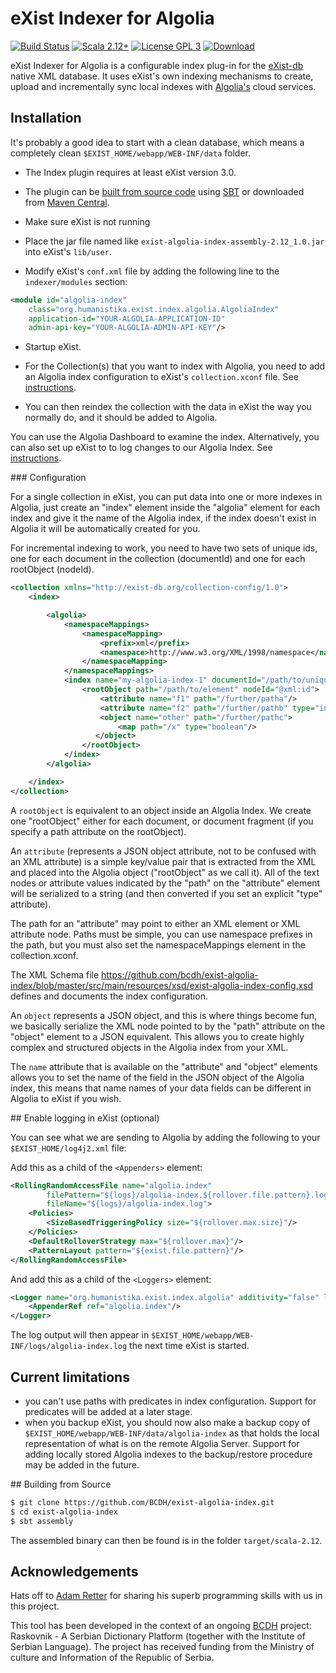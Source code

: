 # еХist Indexer for Algolia
[![Build Status](https://travis-ci.org/bcdh/exist-algolia-index.png?branch=master)](https://travis-ci.org/bcdh/exist-algolia-index) [![Scala 2.12+](https://img.shields.io/badge/scala-2.12+-dc322f.svg)](http://scala-lang.org) [![License GPL 3](https://img.shields.io/badge/license-GPL%203-blue.svg)](https://www.gnu.org/licenses/gpl-3.0.html) [![Download](https://img.shields.io/badge/download-version%201.0-ff69b4.svg)](http://search.maven.org/remotecontent?filepath=org/humanistika/exist/index/algolia/exist-algolia-index_2.12/1.0/exist-algolia-index_2.12-1.0-assembly.jar)


eXist Indexer for Algolia is a configurable index plug-in for the [eXist-db](https://github.com/eXist-db/exist) native XML database. It uses eXist's own indexing mechanisms to create, upload and incrementally sync local indexes with [Algolia's](http://www.algolia.com) cloud services.



## Installation

It's probably a good idea to start with a clean database, which means a completely clean `$EXIST_HOME/webapp/WEB-INF/data` folder.

* The Index plugin requires at least eXist version 3.0.

* The plugin can be [built from source code](#building) using [SBT](http://www.scala-sbt.org/) or downloaded from [Maven Central](https://search.maven.org/#search%7Cga%7C1%7Cg%3A%20org.humanistika.exist.index.algolia).

- Make sure eXist is not running

- Place the jar file named like `exist-algolia-index-assembly-2.12_1.0.jar` into eXist's `lib/user`.

- Modify eXist's `conf.xml` file by adding the following line to the `indexer/modules` section:

```xml
<module id="algolia-index"
    class="org.humanistika.exist.index.algolia.AlgoliaIndex"
    application-id="YOUR-ALGOLIA-APPLICATION-ID"
    admin-api-key="YOUR-ALGOLIA-ADMIN-API-KEY"/>
```

- Startup eXist.

- For the Collection(s) that you want to index with Algolia, you need to add an Algolia index configuration to eXist's `collection.xconf` file. See [instructions](#collectionconf).

- You can then reindex the collection with the data in eXist the way you normally do, and it should be added to Algolia. 

You can use the Algolia Dashboard to examine the index. Alternatively, you can also set up eXist to to log changes to our Algolia Index. See [instructions](#logging). 

<a name="collectionconf">
### Configuration
</a>

For a single collection in eXist, you can put data into one or more indexes in Algolia, just create an "index" element inside the "algolia" element for each index and give it the name of the Algolia index, if the index doesn't exist in Algolia it will be automatically created for you.

For incremental indexing to work, you need to have two sets of unique ids, one for each document in the collection (documentId) and one for each rootObject (nodeId). 

```xml
<collection xmlns="http://exist-db.org/collection-config/1.0">
    <index>

        <algolia>
            <namespaceMappings>
                <namespaceMapping>
                    <prefix>xml</prefix>
                    <namespace>http://www.w3.org/XML/1998/namespace</namespace>
                </namespaceMapping>
            </namespaceMappings>
            <index name="my-algolia-index-1" documentId="/path/to/unique-id/@хml:id">
                <rootObject path="/path/to/element" nodeId="@xml:id">
                    <attribute name="f1" path="/further/patha"/>
                    <attribute name="f2" path="/further/pathb" type="integer"/>
                    <object name="other" path="/further/pathc">
                        <map path="/x" type="boolean"/>
                   </object>
                </rootObject>
            </index>
        </algolia>

    </index>
</collection>
```


A `rootObject` is equivalent to an object inside an Algolia Index. We create one "rootObject" either for each document, or document fragment (if you specify a path attribute on the rootObject).

An `attribute` (represents a JSON object attribute, not to be confused with an XML attribute) is a simple key/value pair that is extracted from the XML and placed into the Algolia object ("rootObject" as we call it). All of the text nodes or attribute values indicated by the "path" on the "attribute" element will be serialized to a string (and then converted if you set an explicit "type" attribute).

The path for an "attribute" may point to either an XML element or XML attribute node. Paths must be simple, you can use namespace prefixes in the path, but you must also set the namespaceMappings element in the collection.xconf.

The XML Schema file https://github.com/bcdh/exist-algolia-index/blob/master/src/main/resources/xsd/exist-algolia-index-config.xsd defines and documents the index configuration.

An `object` represents a JSON object, and this is where things become fun, we basically serialize the XML node pointed to by the "path" attribute on the "object" element to a JSON equivalent. This allows you to create highly complex and structured objects in the Algolia index from your XML.

The `name` attribute that is available on the "attribute" and "object" elements allows you to set the name of the field in the JSON object of the Algolia index, this means that name names of your data fields can be different in Algolia to eXist if you wish.

<a name="logging">
## Enable logging in eXist (optional)
</a>

You can see what we are sending to Algolia by adding the following to your `$EXIST_HOME/log4j2.xml` file:

Add this as a child of the `<Appenders>` element:

```xml
<RollingRandomAccessFile name="algolia.index"
        filePattern="${logs}/algolia-index.${rollover.file.pattern}.log.gz"
        fileName="${logs}/algolia-index.log">
    <Policies>
        <SizeBasedTriggeringPolicy size="${rollover.max.size}"/>
    </Policies>
    <DefaultRolloverStrategy max="${rollover.max}"/>
    <PatternLayout pattern="${exist.file.pattern}"/>
</RollingRandomAccessFile>
```

And add this as a child of the `<Loggers>` element:

```	xml
<Logger name="org.humanistika.exist.index.algolia" additivity="false" level="trace">
    <AppenderRef ref="algolia.index"/>
</Logger>
```

The log output will then appear in
`$EXIST_HOME/webapp/WEB-INF/logs/algolia-index.log` the next time eXist is started.

## Current limitations

- you can't use paths with predicates in index configuration. Support for predicates will be added at a later stage.
- when you backup eXist, you should now also
make a backup copy of `$EXIST_HOME/webapp/WEB-INF/data/algolia-index` as that holds the local representation of what is on the remote Algolia Server. Support for adding locally stored Algolia indexes to the backup/restore procedure may be added in the future.

<a name="building">
## Building from Source
</a>

```bash
$ git clone https://github.com/BCDH/exist-algolia-index.git
$ cd exist-algolia-index
$ sbt assembly
```

The assembled binary can then be found is in the folder `target/scala-2.12`.


## Acknowledgements

Hats off to [Adam Retter](https://github.com/adamretter) for sharing his superb programming skills with us in this project.

This tool has been developed in the context of an ongoing [BCDH](http://www.humanistika.org) project: Raskovnik - A Serbian Dictionary Platform (together with the Institute of Serbian Language). The project has received funding from the Ministry of culture and Information of the Republic of Serbia.

 
